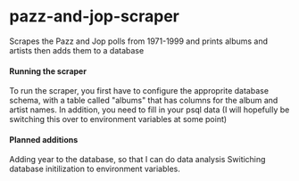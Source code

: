 # pazz-and-jop-scraper
Scrapes the Pazz and Jop polls from 1971-1999 and prints albums and artists then adds them to a database

#### Running the scraper
To run the scraper, you first have to configure the approprite database schema, 
with a table called "albums" that has columns for the album and artist names. In addition,
you need to fill in your psql data (I will hopefully be switching this over to environment variables
at some point)

#### Planned additions
Adding year to the database, so that I can do data analysis
Switiching database initilization to environment variables.
